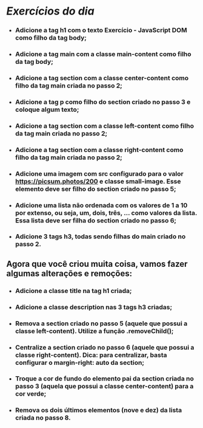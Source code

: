 # _**Exercícios do dia**_

- ### Adicione a tag h1 com o texto Exercício - JavaScript DOM como filho da tag body;
- ### Adicione a tag main com a classe main-content como filho da tag body;
- ### Adicione a tag section com a classe center-content como filho da tag main criada no passo 2;
- ### Adicione a tag p como filho do section criado no passo 3 e coloque algum texto;
- ### Adicione a tag section com a classe left-content como filho da tag main criada no passo 2;
- ### Adicione a tag section com a classe right-content como filho da tag main criada no passo 2;
- ### Adicione uma imagem com src configurado para o valor https://picsum.photos/200 e classe small-image. Esse elemento deve ser filho do section criado no passo 5;
- ### Adicione uma lista não ordenada com os valores de 1 a 10 por extenso, ou seja, um, dois, três, … como valores da lista. Essa lista deve ser filha do section criado no passo 6;
- ### Adicione 3 tags h3, todas sendo filhas do main criado no passo 2.


## Agora que você criou muita coisa, vamos fazer algumas alterações e remoções:

- ### Adicione a classe title na tag h1 criada;
- ### Adicione a classe description nas 3 tags h3 criadas;
- ### Remova a section criado no passo 5 (aquele que possui a classe left-content). Utilize a função .removeChild();
- ### Centralize a section criado no passo 6 (aquele que possui a classe right-content). Dica: para centralizar, basta configurar o margin-right: auto da section;
- ### Troque a cor de fundo do elemento pai da section criada no passo 3 (aquela que possui a classe center-content) para a cor verde;
- ### Remova os dois últimos elementos (nove e dez) da lista criada no passo 8.